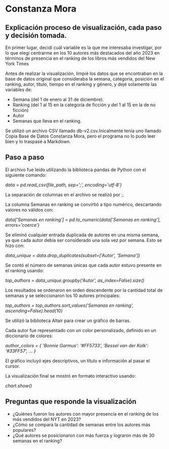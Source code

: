 # Constanza Mora 
## Explicación proceso de visualización, cada paso y decisión tomada.

En primer lugar, decidí cuál variable es la que me interesaba investigar, por lo que elegí centrarme en los 10 autores más destacados del año 2023 en términos de presencia en el ranking de los libros más vendidos del New York Times

Antes de realizar la visualización, limpié los datos que se encontraban en la base de datos original que consideraba la semana, categoria, posición en el ranking, autor, título, tiempo en el ranking y género, y dejé solamente las variables de:
- Semana (del 1 de enero al 31 de diciembre).
- Ranking (del 1 al 15 en la categoría de ficción y del 1 al 15 en la de no ficción)
- Autor
- Semanas que lleva en el ranking.

Se utilizó un archivo CSV llamado db-v2.csv.Inicalmente tenía uno llamado Copia Base de Datos Constanza Mora, pero el programa no lo pudo leer bien y lo traspasé a Markdown.
## Paso a paso

El archivo fue leído utilizando la biblioteca pandas de Python con el siguiente comando:

*data = pd.read_csv(file_path, sep=';', encoding='utf-8')*

La separación de columnas en el archivo se realizó por ;.

La columna Semanas en ranking se convirtió a tipo numérico, descartando valores no válidos con:

*data['Semanas en ranking'] = pd.to_numeric(data['Semanas en ranking'], errors='coerce')*

Se eliminó cualquier entrada duplicada de autores en una misma semana, ya que cada autor debía ser considerado una sola vez por semana. Esto se hizo con:

*data_unique = data.drop_duplicates(subset=['Autor', 'Semana'])*

Se contó el número de semanas únicas que cada autor estuvo presente en el ranking usando:

*top_authors = data_unique.groupby('Autor', as_index=False).size()*

Los resultados se ordenaron en orden descendente por la cantidad total de semanas y se seleccionaron los 10 autores principales:

*top_authors = top_authors.sort_values('Semanas en ranking', ascending=False).head(10)*

Se utilizó la biblioteca Altair para crear un gráfico de barras.

Cada autor fue representado con un color personalizado, definido en un diccionario de colores:

*author_colors = {
    'Bonnie Garmus': '#FF5733',
    'Bessel van der Kolk': '#33FF57',
    ...
}*

El gráfico incluyó ejes descriptivos, un título e información al pasar el cursor.

La visualización final se mostró en formato interactivo usando:

*chart.show()*

## Preguntas que responde la visualización
* ¿Quiénes fueron los autores con mayor presencia en el ranking de los más vendidos del NYT en 2023?
* ¿Cómo se compara la cantidad de semanas entre los autores más populares?
* ¿Qué autores se posicionaron con más fuerza y lograron más de 30 semanas en el ranking?